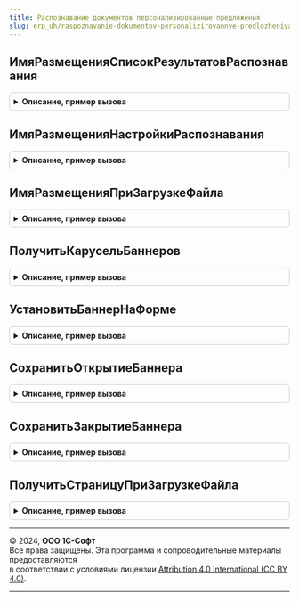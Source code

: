 ```yaml
---
title: Распознавание документов персонализированные предложения
slug: erp_uh/raspoznavanie-dokumentov-personalizirovannye-predlozheniya
---
```



## ИмяРазмещенияСписокРезультатовРаспознавания
<details style="margin: 1em 0; padding: 0.5em; border: 1px solid #ccc; border-radius: 6px;">

<summary style="font-weight: bold; cursor: pointer;">Описание, пример вызова</summary>

```bsl

Функция ИмяРазмещенияСписокРезультатовРаспознавания() Экспорт
```

Пример вызова
```bsl
Результат = РаспознаваниеДокументовПерсонализированныеПредложения.ИмяРазмещенияСписокРезультатовРаспознавания() 
```
</details>

## ИмяРазмещенияНастройкиРаспознавания
<details style="margin: 1em 0; padding: 0.5em; border: 1px solid #ccc; border-radius: 6px;">

<summary style="font-weight: bold; cursor: pointer;">Описание, пример вызова</summary>

```bsl

Функция ИмяРазмещенияНастройкиРаспознавания() Экспорт
```

Пример вызова
```bsl
Результат = РаспознаваниеДокументовПерсонализированныеПредложения.ИмяРазмещенияНастройкиРаспознавания() 
```
</details>

## ИмяРазмещенияПриЗагрузкеФайла
<details style="margin: 1em 0; padding: 0.5em; border: 1px solid #ccc; border-radius: 6px;">

<summary style="font-weight: bold; cursor: pointer;">Описание, пример вызова</summary>

```bsl

Функция ИмяРазмещенияПриЗагрузкеФайла() Экспорт
```

Пример вызова
```bsl
Результат = РаспознаваниеДокументовПерсонализированныеПредложения.ИмяРазмещенияПриЗагрузкеФайла() 
```
</details>

## ПолучитьКарусельБаннеров
<details style="margin: 1em 0; padding: 0.5em; border: 1px solid #ccc; border-radius: 6px;">

<summary style="font-weight: bold; cursor: pointer;">Описание, пример вызова</summary>

```bsl

// Получает баннер, в случае если есть что показать. Если баннер не найден, в хранилище помещается Неопределено.
// Параметры:
//  Размещение - Строка - Идентификатор формы по которой нужно показать баннер. см. функции ИмяРазмещения...().
//  ПоказатьПредыдущий - Булево - Признак показа предыдущего в очереди баннера. Если Ложь - показывается следующий баннер.
//
// Возвращаемое значение:
//  - Неопределено - если баннеры для пользователя неопределены или работа с внешними ресурсами заблокирована.
//  - Структура:
//        * Баннер - Неопределено, Структура - описание баннера.
//        * Размещение - Строка - идентификатор формы по которой нужно показать баннер. см. функции ИмяРазмещения...().
//        * ПоказыватьКнопкуПоказатьБаннер - Булево - признак видимости кнопки показа баннера.
//        * ТекстКнопкиПоказатьБаннер - Строка - текст заголовка кнопки показа баннера.
//        * ИдентификаторБанераОткрываемогоКнопкойПоказатьБаннер - Неопределено, Строка - идентификатор следующего баннера.
//        * Единственный - Булево - признак того, что баннер только один.
//
Функция ПолучитьКарусельБаннеров(Размещение, ПоказатьПредыдущий) Экспорт
```

Пример вызова
```bsl
Результат = РаспознаваниеДокументовПерсонализированныеПредложения.ПолучитьКарусельБаннеров(Размещение, ПоказатьПредыдущий) 
```
</details>

## УстановитьБаннерНаФорме
<details style="margin: 1em 0; padding: 0.5em; border: 1px solid #ccc; border-radius: 6px;">

<summary style="font-weight: bold; cursor: pointer;">Описание, пример вызова</summary>

```bsl

// Процедура отображает баннер на форме.
// Параметры:
//		Форма - Форма - Форма, на которой отображается баннер.
//		АдресРезультата - Строка - Адрес временного хранилища, в которое помещен баннер.
//
Процедура УстановитьБаннерНаФорме(Форма, АдресРезультата) Экспорт
```

Пример вызова
```bsl
РаспознаваниеДокументовПерсонализированныеПредложения.УстановитьБаннерНаФорме(Форма, АдресРезультата) 
```
</details>

## СохранитьОткрытиеБаннера
<details style="margin: 1em 0; padding: 0.5em; border: 1px solid #ccc; border-radius: 6px;">

<summary style="font-weight: bold; cursor: pointer;">Описание, пример вызова</summary>

```bsl

Процедура СохранитьОткрытиеБаннера(КарусельБаннеров) Экспорт
```

Пример вызова
```bsl
РаспознаваниеДокументовПерсонализированныеПредложения.СохранитьОткрытиеБаннера(КарусельБаннеров) 
```
</details>

## СохранитьЗакрытиеБаннера
<details style="margin: 1em 0; padding: 0.5em; border: 1px solid #ccc; border-radius: 6px;">

<summary style="font-weight: bold; cursor: pointer;">Описание, пример вызова</summary>

```bsl

Процедура СохранитьЗакрытиеБаннера(КарусельБаннеров) Экспорт
```

Пример вызова
```bsl
РаспознаваниеДокументовПерсонализированныеПредложения.СохранитьЗакрытиеБаннера(КарусельБаннеров) 
```
</details>

## ПолучитьСтраницуПриЗагрузкеФайла
<details style="margin: 1em 0; padding: 0.5em; border: 1px solid #ccc; border-radius: 6px;">

<summary style="font-weight: bold; cursor: pointer;">Описание, пример вызова</summary>

```bsl

Функция ПолучитьСтраницуПриЗагрузкеФайла() Экспорт
```

Пример вызова
```bsl
Результат = РаспознаваниеДокументовПерсонализированныеПредложения.ПолучитьСтраницуПриЗагрузкеФайла() 
```
</details>

---

© 2024, **ООО 1С-Софт**  
Все права защищены. Эта программа и сопроводительные материалы предоставляются  
в соответствии с условиями лицензии [Attribution 4.0 International (CC BY 4.0)](https://creativecommons.org/licenses/by/4.0/legalcode).

---
